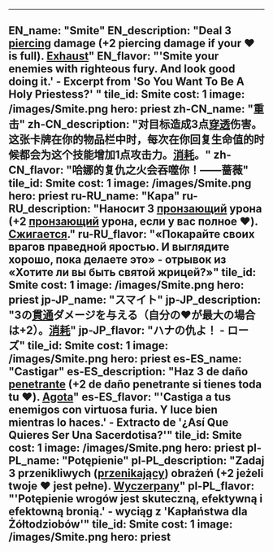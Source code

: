 ---

EN_name: "Smite"
EN_description: "Deal 3 <u>piercing</u> damage (+2 piercing damage if your ❤️ is full). <u>Exhaust</u>"
EN_flavor: "'Smite your enemies with righteous fury. And look good doing it.' - Excerpt from 'So You Want To Be A Holy Priestess?' "
tile_id: Smite
cost: 1
image: /images/Smite.png
hero: priest
zh-CN_name: "重击"
zh-CN_description: "对目标造成3点<u>穿透</u>伤害。这张卡牌在你的物品栏中时，每次在你回复生命值的时候都会为这个技能增加1点攻击力。<u>消耗</u>。"
zh-CN_flavor: "哈娜的复仇之火会吞噬你！——蔷薇"
tile_id: Smite
cost: 1
image: /images/Smite.png
hero: priest
ru-RU_name: "Кара"
ru-RU_description: "Наносит 3 <u>пронзающий</u> урона (+2 <u>пронзающий</u> урона, если у вас полное ❤️). <u>Сжигается</u>."
ru-RU_flavor: "«Покарайте своих врагов праведной яростью. И  выглядите хорошо, пока делаете это» - отрывок из «Хотите ли вы быть святой жрицей?»"
tile_id: Smite
cost: 1
image: /images/Smite.png
hero: priest
jp-JP_name: "スマイト"
jp-JP_description: "3の<u>貫通</u>ダメージを与える（自分の❤️が最大の場合は+2）。<u>消耗</u>"
jp-JP_flavor: "ハナの仇よ！ - ローズ"
tile_id: Smite
cost: 1
image: /images/Smite.png
hero: priest
es-ES_name: "Castigar"
es-ES_description: "Haz 3 de daño <u>penetrante</u> (+2 de daño penetrante si tienes toda tu ❤️). <u>Agota</u>"
es-ES_flavor: "'Castiga a tus enemigos con virtuosa furia. Y luce bien mientras lo haces.' - Extracto de '¿Así Que Quieres Ser Una Sacerdotisa?'"
tile_id: Smite
cost: 1
image: /images/Smite.png
hero: priest
pl-PL_name: "Potępienie"
pl-PL_description: "Zadaj 3 przenikliwych (<u>przenikający</u>) obrażeń (+2 jeżeli twoje ❤️ jest pełne). <u>Wyczerpany</u>"
pl-PL_flavor: "'Potępienie wrogów jest skuteczną, efektywną i efektowną bronią.' - wyciąg z 'Kapłaństwa dla Żółtodziobów'"
tile_id: Smite
cost: 1
image: /images/Smite.png
hero: priest
---